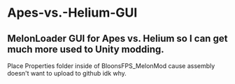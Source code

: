 # Apes-vs.-Helium-GUI
MelonLoader GUI for Apes vs. Helium so I can get much more used to Unity modding.
---------------------------------------------------------------------------------
Place Properties folder inside of BloonsFPS_MelonMod cause assembly doesn't want to upload to github idk why.
